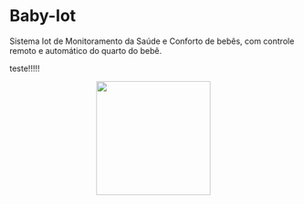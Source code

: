 # Baby-Iot

Sistema Iot de Monitoramento da Saúde e Conforto de bebês, com controle remoto e automático do quarto do bebê.





teste!!!!!
<div align="center">
<img src="https://user-images.githubusercontent.com/66453256/177552264-51a92664-a5d3-4e23-a97f-0f172c7dc3d8.png" width="200px" />
</div>
